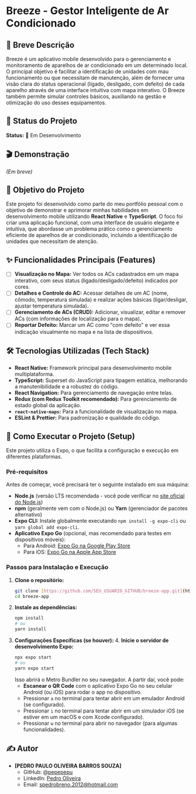 # Breeze - Gestor Inteligente de Ar Condicionado

## 📜 Breve Descrição
Breeze é um aplicativo mobile desenvolvido para o gerenciamento e monitoramento de aparelhos de ar condicionado em um determinado local. O principal objetivo é facilitar a identificação de unidades com mau funcionamento ou que necessitam de manutenção, além de fornecer uma visão clara do status operacional (ligado, desligado, com defeito) de cada aparelho através de uma interface intuitiva com mapa interativo. O Breeze também permite simular controles básicos, auxiliando na gestão e otimização do uso desses equipamentos.

## 🚀 Status do Projeto
**Status:** 🚧 Em Desenvolvimento

## 🎬 Demonstração
*(Em breve)*

## 🎯 Objetivo do Projeto
Este projeto foi desenvolvido como parte do meu portfólio pessoal com o objetivo de demonstrar e aprimorar minhas habilidades em desenvolvimento mobile utilizando **React Native** e **TypeScript**. O foco foi criar uma aplicação funcional, com uma interface de usuário elegante e intuitiva, que abordasse um problema prático como o gerenciamento eficiente de aparelhos de ar condicionado, incluindo a identificação de unidades que necessitam de atenção.

## ✨ Funcionalidades Principais (Features)
* [ ] **Visualização no Mapa:** Ver todos os ACs cadastrados em um mapa interativo, com seus status (ligado/desligado/defeito) indicados por cores.
* [ ] **Detalhes e Controle do AC:** Acessar detalhes de um AC (nome, cômodo, temperatura simulada) e realizar ações básicas (ligar/desligar, ajustar temperatura simulada).
* [ ] **Gerenciamento de ACs (CRUD):** Adicionar, visualizar, editar e remover ACs (com informações de localização para o mapa).
* [ ] **Reportar Defeito:** Marcar um AC como "com defeito" e ver essa indicação visualmente no mapa e na lista de dispositivos.

## 🛠️ Tecnologias Utilizadas (Tech Stack)
* **React Native:** Framework principal para desenvolvimento mobile multiplataforma.
* **TypeScript:** Superset do JavaScript para tipagem estática, melhorando a manutenibilidade e a robustez do código.
* **React Navigation:** Para gerenciamento de navegação entre telas.
* **Redux (com Redux Toolkit recomendado):** Para gerenciamento de estado global da aplicação.
* **`react-native-maps`:** Para a funcionalidade de visualização no mapa.
* **ESLint & Prettier:** Para padronização e qualidade do código.

## 🚀 Como Executar o Projeto (Setup)
Este projeto utiliza o Expo, o que facilita a configuração e execução em diferentes plataformas.

### Pré-requisitos
Antes de começar, você precisará ter o seguinte instalado em sua máquina:
* **Node.js** (versão LTS recomendada - você pode verificar no [site oficial do Node.js](https://nodejs.org/))
* **npm** (geralmente vem com o Node.js) ou **Yarn** (gerenciador de pacotes alternativo)
* **Expo CLI:** Instale globalmente executando `npm install -g expo-cli` ou `yarn global add expo-cli`.
* **Aplicativo Expo Go** (opcional, mas recomendado para testes em dispositivos móveis):
    * Para Android: [Expo Go na Google Play Store](https://play.google.com/store/apps/details?id=host.exp.exponent)
    * Para iOS: [Expo Go na Apple App Store](https://apps.apple.com/us/app/expo-go/id982107779)

### Passos para Instalação e Execução
1.  **Clone o repositório:**
    ```bash
    git clone [https://github.com/SEU_USUARIO_GITHUB/breeze-app.git](https://github.com/SEU_USUARIO_GITHUB/breeze-app.git)
    cd breeze-app
    ```
2.  **Instale as dependências:**
    ```bash
    npm install
    # ou
    yarn install
    ```
3.  **Configurações Específicas (se houver):**
    4.  **Inicie o servidor de desenvolvimento Expo:**
    ```bash
    npx expo start
    # ou
    yarn expo start
    ```
    Isso abrirá o Metro Bundler no seu navegador. A partir daí, você pode:
    * **Escanear o QR Code** com o aplicativo Expo Go no seu celular Android (ou iOS) para rodar o app no dispositivo.
    * Pressionar `a` no terminal para tentar abrir em um emulador Android (se configurado).
    * Pressionar `i` no terminal para tentar abrir em um simulador iOS (se estiver em um macOS e com Xcode configurado).
    * Pressionar `w` no terminal para abrir no navegador (para algumas funcionalidades).

## ✍️ Autor
* **[PEDRO PAULO OLIVEIRA BARROS SOUZA]**
    * GitHub: [@pepepepu](https://github.com/pepepepu)
    * LinkedIn: [Pedro Oliveira](https://www.linkedin.com/in/pp-oliveira)
    * Email: spedrobreno.2012@hotmail.com
